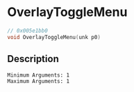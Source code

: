 # OverlayToggleMenu
```c
// 0x005e1bb0
void OverlayToggleMenu(unk p0)
```
## Description
```
Minimum Arguments: 1
Maximum Arguments: 1
```
